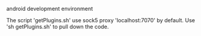 android development environment

The script 'getPlugins.sh' use sock5 proxy 'localhost:7070' by default.
Use 'sh getPlugins.sh' to pull down the code.
